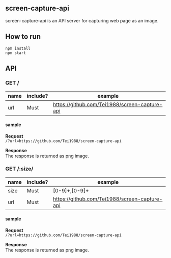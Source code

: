 ## screen-capture-api
screen-capture-api is an API server for capturing web page as an image.

## How to run
```
npm install
npm start
```

## API
### GET /
|name|include?|example|
|---|---|---|
|url|Must|https://github.com/Tei1988/screen-capture-api|

#### sample
**Request**  
`/?url=https://github.com/Tei1988/screen-capture-api`

**Response**  
The response is returned as png image.

### GET /:size/
|name|include?|example|
|---|---|---|
|size|Must|[0-9]+,[0-9]+|
|url|Must|https://github.com/Tei1988/screen-capture-api|

#### sample
**Request**  
`/?url=https://github.com/Tei1988/screen-capture-api`

**Response**  
The response is returned as png image.
